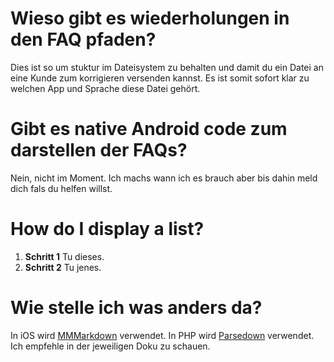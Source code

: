 # Wieso gibt es wiederholungen in den FAQ pfaden?
Dies ist so um stuktur im Dateisystem zu behalten und damit du ein Datei an eine Kunde zum korrigieren versenden kannst. Es ist somit sofort klar zu welchen App und Sprache diese Datei gehört.

# Gibt es native Android code zum darstellen der FAQs?
Nein, nicht im Moment. Ich machs wann ich es brauch aber bis dahin meld dich fals du helfen willst.

# How do I display a list?
1. **Schritt 1** Tu dieses.
2. **Schritt 2** Tu jenes.

# Wie stelle ich was anders da?
  
In iOS wird [MMMarkdown](https://github.com/mdiep/MMMarkdown) verwendet. In PHP wird [Parsedown](http://parsedown.org/) verwendet. Ich empfehle in der jeweiligen Doku zu schauen.

